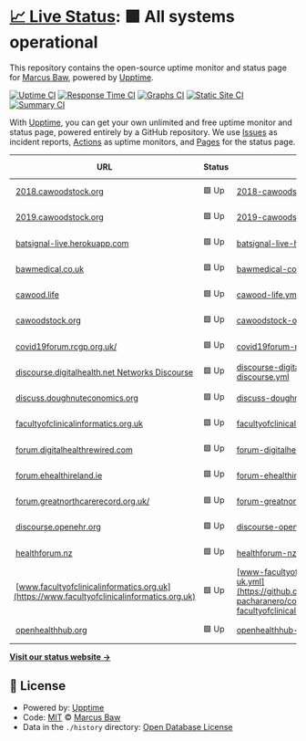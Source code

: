 # [📈 Live Status](https://pacharanero.github.io/upptime-pacharanero): <!--live status--> **🟩 All systems operational**

This repository contains the open-source uptime monitor and status page for [Marcus Baw](bawmedical.co.uk), powered by [Upptime](https://github.com/upptime/upptime).

[![Uptime CI](https://github.com/pacharanero/upptime-pacharanero/workflows/Uptime%20CI/badge.svg)](https://github.com/upptime/upptime/actions?query=workflow%3A%22Uptime+CI%22)
[![Response Time CI](https://github.com/pacharanero/upptime-pacharanero/workflows/Response%20Time%20CI/badge.svg)](https://github.com/upptime/upptime/actions?query=workflow%3A%22Response+Time+CI%22)
[![Graphs CI](https://github.com/pacharanero/upptime-pacharanero/workflows/Graphs%20CI/badge.svg)](https://github.com/upptime/upptime/actions?query=workflow%3A%22Graphs+CI%22)
[![Static Site CI](https://github.com/pacharanero/upptime-pacharanero/workflows/Static%20Site%20CI/badge.svg)](https://github.com/upptime/upptime/actions?query=workflow%3A%22Static+Site+CI%22)
[![Summary CI](https://github.com/pacharanero/upptime-pacharanero/workflows/Summary%20CI/badge.svg)](https://github.com/upptime/upptime/actions?query=workflow%3A%22Summary+CI%22)

With [Upptime](https://upptime.js.org), you can get your own unlimited and free uptime monitor and status page, powered entirely by a GitHub repository. We use [Issues](https://github.com/pacharanero/upptime-pacharanero/issues) as incident reports, [Actions](https://github.com/pacharanero/upptime-pacharanero/actions) as uptime monitors, and [Pages](https://pacharanero.github.io/upptime-pacharanero) for the status page.

<!--start: status pages-->
<!-- This summary is generated by Upptime (https://github.com/upptime/upptime) -->
<!-- Do not edit this manually, your changes will be overwritten -->
<!-- prettier-ignore -->
| URL | Status | History | Response Time | Uptime |
| --- | ------ | ------- | ------------- | ------ |
| <img alt="" src="https://favicons.githubusercontent.com/2018.cawoodstock.org" height="13"> [2018.cawoodstock.org](https://2018.cawoodstock.org) | 🟩 Up | [2018-cawoodstock-org.yml](https://github.com/pacharanero/upptime-pacharanero/commits/HEAD/history/2018-cawoodstock-org.yml) | <details><summary><img alt="Response time graph" src="./graphs/2018-cawoodstock-org/response-time-week.png" height="20"> 391ms</summary><br><a href="https://pacharanero.github.io/upptime-pacharanero/history/2018-cawoodstock-org"><img alt="Response time 350" src="https://img.shields.io/endpoint?url=https%3A%2F%2Fraw.githubusercontent.com%2Fpacharanero%2Fupptime-pacharanero%2FHEAD%2Fapi%2F2018-cawoodstock-org%2Fresponse-time.json"></a><br><a href="https://pacharanero.github.io/upptime-pacharanero/history/2018-cawoodstock-org"><img alt="24-hour response time 806" src="https://img.shields.io/endpoint?url=https%3A%2F%2Fraw.githubusercontent.com%2Fpacharanero%2Fupptime-pacharanero%2FHEAD%2Fapi%2F2018-cawoodstock-org%2Fresponse-time-day.json"></a><br><a href="https://pacharanero.github.io/upptime-pacharanero/history/2018-cawoodstock-org"><img alt="7-day response time 391" src="https://img.shields.io/endpoint?url=https%3A%2F%2Fraw.githubusercontent.com%2Fpacharanero%2Fupptime-pacharanero%2FHEAD%2Fapi%2F2018-cawoodstock-org%2Fresponse-time-week.json"></a><br><a href="https://pacharanero.github.io/upptime-pacharanero/history/2018-cawoodstock-org"><img alt="30-day response time 307" src="https://img.shields.io/endpoint?url=https%3A%2F%2Fraw.githubusercontent.com%2Fpacharanero%2Fupptime-pacharanero%2FHEAD%2Fapi%2F2018-cawoodstock-org%2Fresponse-time-month.json"></a><br><a href="https://pacharanero.github.io/upptime-pacharanero/history/2018-cawoodstock-org"><img alt="1-year response time 350" src="https://img.shields.io/endpoint?url=https%3A%2F%2Fraw.githubusercontent.com%2Fpacharanero%2Fupptime-pacharanero%2FHEAD%2Fapi%2F2018-cawoodstock-org%2Fresponse-time-year.json"></a></details> | <details><summary><a href="https://pacharanero.github.io/upptime-pacharanero/history/2018-cawoodstock-org">100.00%</a></summary><a href="https://pacharanero.github.io/upptime-pacharanero/history/2018-cawoodstock-org"><img alt="All-time uptime 100.00%" src="https://img.shields.io/endpoint?url=https%3A%2F%2Fraw.githubusercontent.com%2Fpacharanero%2Fupptime-pacharanero%2FHEAD%2Fapi%2F2018-cawoodstock-org%2Fuptime.json"></a><br><a href="https://pacharanero.github.io/upptime-pacharanero/history/2018-cawoodstock-org"><img alt="24-hour uptime 100.00%" src="https://img.shields.io/endpoint?url=https%3A%2F%2Fraw.githubusercontent.com%2Fpacharanero%2Fupptime-pacharanero%2FHEAD%2Fapi%2F2018-cawoodstock-org%2Fuptime-day.json"></a><br><a href="https://pacharanero.github.io/upptime-pacharanero/history/2018-cawoodstock-org"><img alt="7-day uptime 100.00%" src="https://img.shields.io/endpoint?url=https%3A%2F%2Fraw.githubusercontent.com%2Fpacharanero%2Fupptime-pacharanero%2FHEAD%2Fapi%2F2018-cawoodstock-org%2Fuptime-week.json"></a><br><a href="https://pacharanero.github.io/upptime-pacharanero/history/2018-cawoodstock-org"><img alt="30-day uptime 100.00%" src="https://img.shields.io/endpoint?url=https%3A%2F%2Fraw.githubusercontent.com%2Fpacharanero%2Fupptime-pacharanero%2FHEAD%2Fapi%2F2018-cawoodstock-org%2Fuptime-month.json"></a><br><a href="https://pacharanero.github.io/upptime-pacharanero/history/2018-cawoodstock-org"><img alt="1-year uptime 100.00%" src="https://img.shields.io/endpoint?url=https%3A%2F%2Fraw.githubusercontent.com%2Fpacharanero%2Fupptime-pacharanero%2FHEAD%2Fapi%2F2018-cawoodstock-org%2Fuptime-year.json"></a></details>
| <img alt="" src="https://favicons.githubusercontent.com/2019.cawoodstock.org" height="13"> [2019.cawoodstock.org](http://2019.cawoodstock.org) | 🟩 Up | [2019-cawoodstock-org.yml](https://github.com/pacharanero/upptime-pacharanero/commits/HEAD/history/2019-cawoodstock-org.yml) | <details><summary><img alt="Response time graph" src="./graphs/2019-cawoodstock-org/response-time-week.png" height="20"> 572ms</summary><br><a href="https://pacharanero.github.io/upptime-pacharanero/history/2019-cawoodstock-org"><img alt="Response time 400" src="https://img.shields.io/endpoint?url=https%3A%2F%2Fraw.githubusercontent.com%2Fpacharanero%2Fupptime-pacharanero%2FHEAD%2Fapi%2F2019-cawoodstock-org%2Fresponse-time.json"></a><br><a href="https://pacharanero.github.io/upptime-pacharanero/history/2019-cawoodstock-org"><img alt="24-hour response time 1091" src="https://img.shields.io/endpoint?url=https%3A%2F%2Fraw.githubusercontent.com%2Fpacharanero%2Fupptime-pacharanero%2FHEAD%2Fapi%2F2019-cawoodstock-org%2Fresponse-time-day.json"></a><br><a href="https://pacharanero.github.io/upptime-pacharanero/history/2019-cawoodstock-org"><img alt="7-day response time 572" src="https://img.shields.io/endpoint?url=https%3A%2F%2Fraw.githubusercontent.com%2Fpacharanero%2Fupptime-pacharanero%2FHEAD%2Fapi%2F2019-cawoodstock-org%2Fresponse-time-week.json"></a><br><a href="https://pacharanero.github.io/upptime-pacharanero/history/2019-cawoodstock-org"><img alt="30-day response time 421" src="https://img.shields.io/endpoint?url=https%3A%2F%2Fraw.githubusercontent.com%2Fpacharanero%2Fupptime-pacharanero%2FHEAD%2Fapi%2F2019-cawoodstock-org%2Fresponse-time-month.json"></a><br><a href="https://pacharanero.github.io/upptime-pacharanero/history/2019-cawoodstock-org"><img alt="1-year response time 400" src="https://img.shields.io/endpoint?url=https%3A%2F%2Fraw.githubusercontent.com%2Fpacharanero%2Fupptime-pacharanero%2FHEAD%2Fapi%2F2019-cawoodstock-org%2Fresponse-time-year.json"></a></details> | <details><summary><a href="https://pacharanero.github.io/upptime-pacharanero/history/2019-cawoodstock-org">100.00%</a></summary><a href="https://pacharanero.github.io/upptime-pacharanero/history/2019-cawoodstock-org"><img alt="All-time uptime 100.00%" src="https://img.shields.io/endpoint?url=https%3A%2F%2Fraw.githubusercontent.com%2Fpacharanero%2Fupptime-pacharanero%2FHEAD%2Fapi%2F2019-cawoodstock-org%2Fuptime.json"></a><br><a href="https://pacharanero.github.io/upptime-pacharanero/history/2019-cawoodstock-org"><img alt="24-hour uptime 100.00%" src="https://img.shields.io/endpoint?url=https%3A%2F%2Fraw.githubusercontent.com%2Fpacharanero%2Fupptime-pacharanero%2FHEAD%2Fapi%2F2019-cawoodstock-org%2Fuptime-day.json"></a><br><a href="https://pacharanero.github.io/upptime-pacharanero/history/2019-cawoodstock-org"><img alt="7-day uptime 100.00%" src="https://img.shields.io/endpoint?url=https%3A%2F%2Fraw.githubusercontent.com%2Fpacharanero%2Fupptime-pacharanero%2FHEAD%2Fapi%2F2019-cawoodstock-org%2Fuptime-week.json"></a><br><a href="https://pacharanero.github.io/upptime-pacharanero/history/2019-cawoodstock-org"><img alt="30-day uptime 100.00%" src="https://img.shields.io/endpoint?url=https%3A%2F%2Fraw.githubusercontent.com%2Fpacharanero%2Fupptime-pacharanero%2FHEAD%2Fapi%2F2019-cawoodstock-org%2Fuptime-month.json"></a><br><a href="https://pacharanero.github.io/upptime-pacharanero/history/2019-cawoodstock-org"><img alt="1-year uptime 100.00%" src="https://img.shields.io/endpoint?url=https%3A%2F%2Fraw.githubusercontent.com%2Fpacharanero%2Fupptime-pacharanero%2FHEAD%2Fapi%2F2019-cawoodstock-org%2Fuptime-year.json"></a></details>
| <img alt="" src="https://favicons.githubusercontent.com/batsignal-live.herokuapp.com" height="13"> [batsignal-live.herokuapp.com](https://batsignal-live.herokuapp.com/) | 🟩 Up | [batsignal-live-herokuapp-com.yml](https://github.com/pacharanero/upptime-pacharanero/commits/HEAD/history/batsignal-live-herokuapp-com.yml) | <details><summary><img alt="Response time graph" src="./graphs/batsignal-live-herokuapp-com/response-time-week.png" height="20"> 264ms</summary><br><a href="https://pacharanero.github.io/upptime-pacharanero/history/batsignal-live-herokuapp-com"><img alt="Response time 248" src="https://img.shields.io/endpoint?url=https%3A%2F%2Fraw.githubusercontent.com%2Fpacharanero%2Fupptime-pacharanero%2FHEAD%2Fapi%2Fbatsignal-live-herokuapp-com%2Fresponse-time.json"></a><br><a href="https://pacharanero.github.io/upptime-pacharanero/history/batsignal-live-herokuapp-com"><img alt="24-hour response time 50" src="https://img.shields.io/endpoint?url=https%3A%2F%2Fraw.githubusercontent.com%2Fpacharanero%2Fupptime-pacharanero%2FHEAD%2Fapi%2Fbatsignal-live-herokuapp-com%2Fresponse-time-day.json"></a><br><a href="https://pacharanero.github.io/upptime-pacharanero/history/batsignal-live-herokuapp-com"><img alt="7-day response time 264" src="https://img.shields.io/endpoint?url=https%3A%2F%2Fraw.githubusercontent.com%2Fpacharanero%2Fupptime-pacharanero%2FHEAD%2Fapi%2Fbatsignal-live-herokuapp-com%2Fresponse-time-week.json"></a><br><a href="https://pacharanero.github.io/upptime-pacharanero/history/batsignal-live-herokuapp-com"><img alt="30-day response time 257" src="https://img.shields.io/endpoint?url=https%3A%2F%2Fraw.githubusercontent.com%2Fpacharanero%2Fupptime-pacharanero%2FHEAD%2Fapi%2Fbatsignal-live-herokuapp-com%2Fresponse-time-month.json"></a><br><a href="https://pacharanero.github.io/upptime-pacharanero/history/batsignal-live-herokuapp-com"><img alt="1-year response time 248" src="https://img.shields.io/endpoint?url=https%3A%2F%2Fraw.githubusercontent.com%2Fpacharanero%2Fupptime-pacharanero%2FHEAD%2Fapi%2Fbatsignal-live-herokuapp-com%2Fresponse-time-year.json"></a></details> | <details><summary><a href="https://pacharanero.github.io/upptime-pacharanero/history/batsignal-live-herokuapp-com">100.00%</a></summary><a href="https://pacharanero.github.io/upptime-pacharanero/history/batsignal-live-herokuapp-com"><img alt="All-time uptime 100.00%" src="https://img.shields.io/endpoint?url=https%3A%2F%2Fraw.githubusercontent.com%2Fpacharanero%2Fupptime-pacharanero%2FHEAD%2Fapi%2Fbatsignal-live-herokuapp-com%2Fuptime.json"></a><br><a href="https://pacharanero.github.io/upptime-pacharanero/history/batsignal-live-herokuapp-com"><img alt="24-hour uptime 100.00%" src="https://img.shields.io/endpoint?url=https%3A%2F%2Fraw.githubusercontent.com%2Fpacharanero%2Fupptime-pacharanero%2FHEAD%2Fapi%2Fbatsignal-live-herokuapp-com%2Fuptime-day.json"></a><br><a href="https://pacharanero.github.io/upptime-pacharanero/history/batsignal-live-herokuapp-com"><img alt="7-day uptime 100.00%" src="https://img.shields.io/endpoint?url=https%3A%2F%2Fraw.githubusercontent.com%2Fpacharanero%2Fupptime-pacharanero%2FHEAD%2Fapi%2Fbatsignal-live-herokuapp-com%2Fuptime-week.json"></a><br><a href="https://pacharanero.github.io/upptime-pacharanero/history/batsignal-live-herokuapp-com"><img alt="30-day uptime 100.00%" src="https://img.shields.io/endpoint?url=https%3A%2F%2Fraw.githubusercontent.com%2Fpacharanero%2Fupptime-pacharanero%2FHEAD%2Fapi%2Fbatsignal-live-herokuapp-com%2Fuptime-month.json"></a><br><a href="https://pacharanero.github.io/upptime-pacharanero/history/batsignal-live-herokuapp-com"><img alt="1-year uptime 100.00%" src="https://img.shields.io/endpoint?url=https%3A%2F%2Fraw.githubusercontent.com%2Fpacharanero%2Fupptime-pacharanero%2FHEAD%2Fapi%2Fbatsignal-live-herokuapp-com%2Fuptime-year.json"></a></details>
| <img alt="" src="https://favicons.githubusercontent.com/bawmedical.co.uk" height="13"> [bawmedical.co.uk](https://bawmedical.co.uk) | 🟩 Up | [bawmedical-co-uk.yml](https://github.com/pacharanero/upptime-pacharanero/commits/HEAD/history/bawmedical-co-uk.yml) | <details><summary><img alt="Response time graph" src="./graphs/bawmedical-co-uk/response-time-week.png" height="20"> 633ms</summary><br><a href="https://pacharanero.github.io/upptime-pacharanero/history/bawmedical-co-uk"><img alt="Response time 610" src="https://img.shields.io/endpoint?url=https%3A%2F%2Fraw.githubusercontent.com%2Fpacharanero%2Fupptime-pacharanero%2FHEAD%2Fapi%2Fbawmedical-co-uk%2Fresponse-time.json"></a><br><a href="https://pacharanero.github.io/upptime-pacharanero/history/bawmedical-co-uk"><img alt="24-hour response time 567" src="https://img.shields.io/endpoint?url=https%3A%2F%2Fraw.githubusercontent.com%2Fpacharanero%2Fupptime-pacharanero%2FHEAD%2Fapi%2Fbawmedical-co-uk%2Fresponse-time-day.json"></a><br><a href="https://pacharanero.github.io/upptime-pacharanero/history/bawmedical-co-uk"><img alt="7-day response time 633" src="https://img.shields.io/endpoint?url=https%3A%2F%2Fraw.githubusercontent.com%2Fpacharanero%2Fupptime-pacharanero%2FHEAD%2Fapi%2Fbawmedical-co-uk%2Fresponse-time-week.json"></a><br><a href="https://pacharanero.github.io/upptime-pacharanero/history/bawmedical-co-uk"><img alt="30-day response time 636" src="https://img.shields.io/endpoint?url=https%3A%2F%2Fraw.githubusercontent.com%2Fpacharanero%2Fupptime-pacharanero%2FHEAD%2Fapi%2Fbawmedical-co-uk%2Fresponse-time-month.json"></a><br><a href="https://pacharanero.github.io/upptime-pacharanero/history/bawmedical-co-uk"><img alt="1-year response time 610" src="https://img.shields.io/endpoint?url=https%3A%2F%2Fraw.githubusercontent.com%2Fpacharanero%2Fupptime-pacharanero%2FHEAD%2Fapi%2Fbawmedical-co-uk%2Fresponse-time-year.json"></a></details> | <details><summary><a href="https://pacharanero.github.io/upptime-pacharanero/history/bawmedical-co-uk">100.00%</a></summary><a href="https://pacharanero.github.io/upptime-pacharanero/history/bawmedical-co-uk"><img alt="All-time uptime 100.00%" src="https://img.shields.io/endpoint?url=https%3A%2F%2Fraw.githubusercontent.com%2Fpacharanero%2Fupptime-pacharanero%2FHEAD%2Fapi%2Fbawmedical-co-uk%2Fuptime.json"></a><br><a href="https://pacharanero.github.io/upptime-pacharanero/history/bawmedical-co-uk"><img alt="24-hour uptime 100.00%" src="https://img.shields.io/endpoint?url=https%3A%2F%2Fraw.githubusercontent.com%2Fpacharanero%2Fupptime-pacharanero%2FHEAD%2Fapi%2Fbawmedical-co-uk%2Fuptime-day.json"></a><br><a href="https://pacharanero.github.io/upptime-pacharanero/history/bawmedical-co-uk"><img alt="7-day uptime 100.00%" src="https://img.shields.io/endpoint?url=https%3A%2F%2Fraw.githubusercontent.com%2Fpacharanero%2Fupptime-pacharanero%2FHEAD%2Fapi%2Fbawmedical-co-uk%2Fuptime-week.json"></a><br><a href="https://pacharanero.github.io/upptime-pacharanero/history/bawmedical-co-uk"><img alt="30-day uptime 100.00%" src="https://img.shields.io/endpoint?url=https%3A%2F%2Fraw.githubusercontent.com%2Fpacharanero%2Fupptime-pacharanero%2FHEAD%2Fapi%2Fbawmedical-co-uk%2Fuptime-month.json"></a><br><a href="https://pacharanero.github.io/upptime-pacharanero/history/bawmedical-co-uk"><img alt="1-year uptime 100.00%" src="https://img.shields.io/endpoint?url=https%3A%2F%2Fraw.githubusercontent.com%2Fpacharanero%2Fupptime-pacharanero%2FHEAD%2Fapi%2Fbawmedical-co-uk%2Fuptime-year.json"></a></details>
| <img alt="" src="https://favicons.githubusercontent.com/cawood.life" height="13"> [cawood.life](https://cawood.life) | 🟩 Up | [cawood-life.yml](https://github.com/pacharanero/upptime-pacharanero/commits/HEAD/history/cawood-life.yml) | <details><summary><img alt="Response time graph" src="./graphs/cawood-life/response-time-week.png" height="20"> 621ms</summary><br><a href="https://pacharanero.github.io/upptime-pacharanero/history/cawood-life"><img alt="Response time 604" src="https://img.shields.io/endpoint?url=https%3A%2F%2Fraw.githubusercontent.com%2Fpacharanero%2Fupptime-pacharanero%2FHEAD%2Fapi%2Fcawood-life%2Fresponse-time.json"></a><br><a href="https://pacharanero.github.io/upptime-pacharanero/history/cawood-life"><img alt="24-hour response time 495" src="https://img.shields.io/endpoint?url=https%3A%2F%2Fraw.githubusercontent.com%2Fpacharanero%2Fupptime-pacharanero%2FHEAD%2Fapi%2Fcawood-life%2Fresponse-time-day.json"></a><br><a href="https://pacharanero.github.io/upptime-pacharanero/history/cawood-life"><img alt="7-day response time 621" src="https://img.shields.io/endpoint?url=https%3A%2F%2Fraw.githubusercontent.com%2Fpacharanero%2Fupptime-pacharanero%2FHEAD%2Fapi%2Fcawood-life%2Fresponse-time-week.json"></a><br><a href="https://pacharanero.github.io/upptime-pacharanero/history/cawood-life"><img alt="30-day response time 614" src="https://img.shields.io/endpoint?url=https%3A%2F%2Fraw.githubusercontent.com%2Fpacharanero%2Fupptime-pacharanero%2FHEAD%2Fapi%2Fcawood-life%2Fresponse-time-month.json"></a><br><a href="https://pacharanero.github.io/upptime-pacharanero/history/cawood-life"><img alt="1-year response time 604" src="https://img.shields.io/endpoint?url=https%3A%2F%2Fraw.githubusercontent.com%2Fpacharanero%2Fupptime-pacharanero%2FHEAD%2Fapi%2Fcawood-life%2Fresponse-time-year.json"></a></details> | <details><summary><a href="https://pacharanero.github.io/upptime-pacharanero/history/cawood-life">100.00%</a></summary><a href="https://pacharanero.github.io/upptime-pacharanero/history/cawood-life"><img alt="All-time uptime 100.00%" src="https://img.shields.io/endpoint?url=https%3A%2F%2Fraw.githubusercontent.com%2Fpacharanero%2Fupptime-pacharanero%2FHEAD%2Fapi%2Fcawood-life%2Fuptime.json"></a><br><a href="https://pacharanero.github.io/upptime-pacharanero/history/cawood-life"><img alt="24-hour uptime 100.00%" src="https://img.shields.io/endpoint?url=https%3A%2F%2Fraw.githubusercontent.com%2Fpacharanero%2Fupptime-pacharanero%2FHEAD%2Fapi%2Fcawood-life%2Fuptime-day.json"></a><br><a href="https://pacharanero.github.io/upptime-pacharanero/history/cawood-life"><img alt="7-day uptime 100.00%" src="https://img.shields.io/endpoint?url=https%3A%2F%2Fraw.githubusercontent.com%2Fpacharanero%2Fupptime-pacharanero%2FHEAD%2Fapi%2Fcawood-life%2Fuptime-week.json"></a><br><a href="https://pacharanero.github.io/upptime-pacharanero/history/cawood-life"><img alt="30-day uptime 100.00%" src="https://img.shields.io/endpoint?url=https%3A%2F%2Fraw.githubusercontent.com%2Fpacharanero%2Fupptime-pacharanero%2FHEAD%2Fapi%2Fcawood-life%2Fuptime-month.json"></a><br><a href="https://pacharanero.github.io/upptime-pacharanero/history/cawood-life"><img alt="1-year uptime 100.00%" src="https://img.shields.io/endpoint?url=https%3A%2F%2Fraw.githubusercontent.com%2Fpacharanero%2Fupptime-pacharanero%2FHEAD%2Fapi%2Fcawood-life%2Fuptime-year.json"></a></details>
| <img alt="" src="https://favicons.githubusercontent.com/cawoodstock.org" height="13"> [cawoodstock.org](https://cawoodstock.org) | 🟩 Up | [cawoodstock-org.yml](https://github.com/pacharanero/upptime-pacharanero/commits/HEAD/history/cawoodstock-org.yml) | <details><summary><img alt="Response time graph" src="./graphs/cawoodstock-org/response-time-week.png" height="20"> 378ms</summary><br><a href="https://pacharanero.github.io/upptime-pacharanero/history/cawoodstock-org"><img alt="Response time 308" src="https://img.shields.io/endpoint?url=https%3A%2F%2Fraw.githubusercontent.com%2Fpacharanero%2Fupptime-pacharanero%2FHEAD%2Fapi%2Fcawoodstock-org%2Fresponse-time.json"></a><br><a href="https://pacharanero.github.io/upptime-pacharanero/history/cawoodstock-org"><img alt="24-hour response time 195" src="https://img.shields.io/endpoint?url=https%3A%2F%2Fraw.githubusercontent.com%2Fpacharanero%2Fupptime-pacharanero%2FHEAD%2Fapi%2Fcawoodstock-org%2Fresponse-time-day.json"></a><br><a href="https://pacharanero.github.io/upptime-pacharanero/history/cawoodstock-org"><img alt="7-day response time 378" src="https://img.shields.io/endpoint?url=https%3A%2F%2Fraw.githubusercontent.com%2Fpacharanero%2Fupptime-pacharanero%2FHEAD%2Fapi%2Fcawoodstock-org%2Fresponse-time-week.json"></a><br><a href="https://pacharanero.github.io/upptime-pacharanero/history/cawoodstock-org"><img alt="30-day response time 232" src="https://img.shields.io/endpoint?url=https%3A%2F%2Fraw.githubusercontent.com%2Fpacharanero%2Fupptime-pacharanero%2FHEAD%2Fapi%2Fcawoodstock-org%2Fresponse-time-month.json"></a><br><a href="https://pacharanero.github.io/upptime-pacharanero/history/cawoodstock-org"><img alt="1-year response time 308" src="https://img.shields.io/endpoint?url=https%3A%2F%2Fraw.githubusercontent.com%2Fpacharanero%2Fupptime-pacharanero%2FHEAD%2Fapi%2Fcawoodstock-org%2Fresponse-time-year.json"></a></details> | <details><summary><a href="https://pacharanero.github.io/upptime-pacharanero/history/cawoodstock-org">100.00%</a></summary><a href="https://pacharanero.github.io/upptime-pacharanero/history/cawoodstock-org"><img alt="All-time uptime 100.00%" src="https://img.shields.io/endpoint?url=https%3A%2F%2Fraw.githubusercontent.com%2Fpacharanero%2Fupptime-pacharanero%2FHEAD%2Fapi%2Fcawoodstock-org%2Fuptime.json"></a><br><a href="https://pacharanero.github.io/upptime-pacharanero/history/cawoodstock-org"><img alt="24-hour uptime 100.00%" src="https://img.shields.io/endpoint?url=https%3A%2F%2Fraw.githubusercontent.com%2Fpacharanero%2Fupptime-pacharanero%2FHEAD%2Fapi%2Fcawoodstock-org%2Fuptime-day.json"></a><br><a href="https://pacharanero.github.io/upptime-pacharanero/history/cawoodstock-org"><img alt="7-day uptime 100.00%" src="https://img.shields.io/endpoint?url=https%3A%2F%2Fraw.githubusercontent.com%2Fpacharanero%2Fupptime-pacharanero%2FHEAD%2Fapi%2Fcawoodstock-org%2Fuptime-week.json"></a><br><a href="https://pacharanero.github.io/upptime-pacharanero/history/cawoodstock-org"><img alt="30-day uptime 100.00%" src="https://img.shields.io/endpoint?url=https%3A%2F%2Fraw.githubusercontent.com%2Fpacharanero%2Fupptime-pacharanero%2FHEAD%2Fapi%2Fcawoodstock-org%2Fuptime-month.json"></a><br><a href="https://pacharanero.github.io/upptime-pacharanero/history/cawoodstock-org"><img alt="1-year uptime 100.00%" src="https://img.shields.io/endpoint?url=https%3A%2F%2Fraw.githubusercontent.com%2Fpacharanero%2Fupptime-pacharanero%2FHEAD%2Fapi%2Fcawoodstock-org%2Fuptime-year.json"></a></details>
| <img alt="" src="https://favicons.githubusercontent.com/covid19forum.rcgp.org.uk" height="13"> [covid19forum.rcgp.org.uk/](https://covid19forum.rcgp.org.uk/) | 🟩 Up | [covid19forum-rcgp-org-uk.yml](https://github.com/pacharanero/upptime-pacharanero/commits/HEAD/history/covid19forum-rcgp-org-uk.yml) | <details><summary><img alt="Response time graph" src="./graphs/covid19forum-rcgp-org-uk/response-time-week.png" height="20"> 1032ms</summary><br><a href="https://pacharanero.github.io/upptime-pacharanero/history/covid19forum-rcgp-org-uk"><img alt="Response time 1286" src="https://img.shields.io/endpoint?url=https%3A%2F%2Fraw.githubusercontent.com%2Fpacharanero%2Fupptime-pacharanero%2FHEAD%2Fapi%2Fcovid19forum-rcgp-org-uk%2Fresponse-time.json"></a><br><a href="https://pacharanero.github.io/upptime-pacharanero/history/covid19forum-rcgp-org-uk"><img alt="24-hour response time 871" src="https://img.shields.io/endpoint?url=https%3A%2F%2Fraw.githubusercontent.com%2Fpacharanero%2Fupptime-pacharanero%2FHEAD%2Fapi%2Fcovid19forum-rcgp-org-uk%2Fresponse-time-day.json"></a><br><a href="https://pacharanero.github.io/upptime-pacharanero/history/covid19forum-rcgp-org-uk"><img alt="7-day response time 1032" src="https://img.shields.io/endpoint?url=https%3A%2F%2Fraw.githubusercontent.com%2Fpacharanero%2Fupptime-pacharanero%2FHEAD%2Fapi%2Fcovid19forum-rcgp-org-uk%2Fresponse-time-week.json"></a><br><a href="https://pacharanero.github.io/upptime-pacharanero/history/covid19forum-rcgp-org-uk"><img alt="30-day response time 1077" src="https://img.shields.io/endpoint?url=https%3A%2F%2Fraw.githubusercontent.com%2Fpacharanero%2Fupptime-pacharanero%2FHEAD%2Fapi%2Fcovid19forum-rcgp-org-uk%2Fresponse-time-month.json"></a><br><a href="https://pacharanero.github.io/upptime-pacharanero/history/covid19forum-rcgp-org-uk"><img alt="1-year response time 1286" src="https://img.shields.io/endpoint?url=https%3A%2F%2Fraw.githubusercontent.com%2Fpacharanero%2Fupptime-pacharanero%2FHEAD%2Fapi%2Fcovid19forum-rcgp-org-uk%2Fresponse-time-year.json"></a></details> | <details><summary><a href="https://pacharanero.github.io/upptime-pacharanero/history/covid19forum-rcgp-org-uk">100.00%</a></summary><a href="https://pacharanero.github.io/upptime-pacharanero/history/covid19forum-rcgp-org-uk"><img alt="All-time uptime 100.00%" src="https://img.shields.io/endpoint?url=https%3A%2F%2Fraw.githubusercontent.com%2Fpacharanero%2Fupptime-pacharanero%2FHEAD%2Fapi%2Fcovid19forum-rcgp-org-uk%2Fuptime.json"></a><br><a href="https://pacharanero.github.io/upptime-pacharanero/history/covid19forum-rcgp-org-uk"><img alt="24-hour uptime 100.00%" src="https://img.shields.io/endpoint?url=https%3A%2F%2Fraw.githubusercontent.com%2Fpacharanero%2Fupptime-pacharanero%2FHEAD%2Fapi%2Fcovid19forum-rcgp-org-uk%2Fuptime-day.json"></a><br><a href="https://pacharanero.github.io/upptime-pacharanero/history/covid19forum-rcgp-org-uk"><img alt="7-day uptime 100.00%" src="https://img.shields.io/endpoint?url=https%3A%2F%2Fraw.githubusercontent.com%2Fpacharanero%2Fupptime-pacharanero%2FHEAD%2Fapi%2Fcovid19forum-rcgp-org-uk%2Fuptime-week.json"></a><br><a href="https://pacharanero.github.io/upptime-pacharanero/history/covid19forum-rcgp-org-uk"><img alt="30-day uptime 100.00%" src="https://img.shields.io/endpoint?url=https%3A%2F%2Fraw.githubusercontent.com%2Fpacharanero%2Fupptime-pacharanero%2FHEAD%2Fapi%2Fcovid19forum-rcgp-org-uk%2Fuptime-month.json"></a><br><a href="https://pacharanero.github.io/upptime-pacharanero/history/covid19forum-rcgp-org-uk"><img alt="1-year uptime 100.00%" src="https://img.shields.io/endpoint?url=https%3A%2F%2Fraw.githubusercontent.com%2Fpacharanero%2Fupptime-pacharanero%2FHEAD%2Fapi%2Fcovid19forum-rcgp-org-uk%2Fuptime-year.json"></a></details>
| <img alt="" src="https://favicons.githubusercontent.com/discourse.digitalhealth.net" height="13"> [discourse.digitalhealth.net Networks Discourse](https://discourse.digitalhealth.net/) | 🟩 Up | [discourse-digitalhealth-net-networks-discourse.yml](https://github.com/pacharanero/upptime-pacharanero/commits/HEAD/history/discourse-digitalhealth-net-networks-discourse.yml) | <details><summary><img alt="Response time graph" src="./graphs/discourse-digitalhealth-net-networks-discourse/response-time-week.png" height="20"> 630ms</summary><br><a href="https://pacharanero.github.io/upptime-pacharanero/history/discourse-digitalhealth-net-networks-discourse"><img alt="Response time 608" src="https://img.shields.io/endpoint?url=https%3A%2F%2Fraw.githubusercontent.com%2Fpacharanero%2Fupptime-pacharanero%2FHEAD%2Fapi%2Fdiscourse-digitalhealth-net-networks-discourse%2Fresponse-time.json"></a><br><a href="https://pacharanero.github.io/upptime-pacharanero/history/discourse-digitalhealth-net-networks-discourse"><img alt="24-hour response time 518" src="https://img.shields.io/endpoint?url=https%3A%2F%2Fraw.githubusercontent.com%2Fpacharanero%2Fupptime-pacharanero%2FHEAD%2Fapi%2Fdiscourse-digitalhealth-net-networks-discourse%2Fresponse-time-day.json"></a><br><a href="https://pacharanero.github.io/upptime-pacharanero/history/discourse-digitalhealth-net-networks-discourse"><img alt="7-day response time 630" src="https://img.shields.io/endpoint?url=https%3A%2F%2Fraw.githubusercontent.com%2Fpacharanero%2Fupptime-pacharanero%2FHEAD%2Fapi%2Fdiscourse-digitalhealth-net-networks-discourse%2Fresponse-time-week.json"></a><br><a href="https://pacharanero.github.io/upptime-pacharanero/history/discourse-digitalhealth-net-networks-discourse"><img alt="30-day response time 624" src="https://img.shields.io/endpoint?url=https%3A%2F%2Fraw.githubusercontent.com%2Fpacharanero%2Fupptime-pacharanero%2FHEAD%2Fapi%2Fdiscourse-digitalhealth-net-networks-discourse%2Fresponse-time-month.json"></a><br><a href="https://pacharanero.github.io/upptime-pacharanero/history/discourse-digitalhealth-net-networks-discourse"><img alt="1-year response time 608" src="https://img.shields.io/endpoint?url=https%3A%2F%2Fraw.githubusercontent.com%2Fpacharanero%2Fupptime-pacharanero%2FHEAD%2Fapi%2Fdiscourse-digitalhealth-net-networks-discourse%2Fresponse-time-year.json"></a></details> | <details><summary><a href="https://pacharanero.github.io/upptime-pacharanero/history/discourse-digitalhealth-net-networks-discourse">100.00%</a></summary><a href="https://pacharanero.github.io/upptime-pacharanero/history/discourse-digitalhealth-net-networks-discourse"><img alt="All-time uptime 100.00%" src="https://img.shields.io/endpoint?url=https%3A%2F%2Fraw.githubusercontent.com%2Fpacharanero%2Fupptime-pacharanero%2FHEAD%2Fapi%2Fdiscourse-digitalhealth-net-networks-discourse%2Fuptime.json"></a><br><a href="https://pacharanero.github.io/upptime-pacharanero/history/discourse-digitalhealth-net-networks-discourse"><img alt="24-hour uptime 100.00%" src="https://img.shields.io/endpoint?url=https%3A%2F%2Fraw.githubusercontent.com%2Fpacharanero%2Fupptime-pacharanero%2FHEAD%2Fapi%2Fdiscourse-digitalhealth-net-networks-discourse%2Fuptime-day.json"></a><br><a href="https://pacharanero.github.io/upptime-pacharanero/history/discourse-digitalhealth-net-networks-discourse"><img alt="7-day uptime 100.00%" src="https://img.shields.io/endpoint?url=https%3A%2F%2Fraw.githubusercontent.com%2Fpacharanero%2Fupptime-pacharanero%2FHEAD%2Fapi%2Fdiscourse-digitalhealth-net-networks-discourse%2Fuptime-week.json"></a><br><a href="https://pacharanero.github.io/upptime-pacharanero/history/discourse-digitalhealth-net-networks-discourse"><img alt="30-day uptime 100.00%" src="https://img.shields.io/endpoint?url=https%3A%2F%2Fraw.githubusercontent.com%2Fpacharanero%2Fupptime-pacharanero%2FHEAD%2Fapi%2Fdiscourse-digitalhealth-net-networks-discourse%2Fuptime-month.json"></a><br><a href="https://pacharanero.github.io/upptime-pacharanero/history/discourse-digitalhealth-net-networks-discourse"><img alt="1-year uptime 100.00%" src="https://img.shields.io/endpoint?url=https%3A%2F%2Fraw.githubusercontent.com%2Fpacharanero%2Fupptime-pacharanero%2FHEAD%2Fapi%2Fdiscourse-digitalhealth-net-networks-discourse%2Fuptime-year.json"></a></details>
| <img alt="" src="https://favicons.githubusercontent.com/discuss.doughnuteconomics.org" height="13"> [discuss.doughnuteconomics.org](https://discuss.doughnuteconomics.org) | 🟩 Up | [discuss-doughnuteconomics-org.yml](https://github.com/pacharanero/upptime-pacharanero/commits/HEAD/history/discuss-doughnuteconomics-org.yml) | <details><summary><img alt="Response time graph" src="./graphs/discuss-doughnuteconomics-org/response-time-week.png" height="20"> 684ms</summary><br><a href="https://pacharanero.github.io/upptime-pacharanero/history/discuss-doughnuteconomics-org"><img alt="Response time 705" src="https://img.shields.io/endpoint?url=https%3A%2F%2Fraw.githubusercontent.com%2Fpacharanero%2Fupptime-pacharanero%2FHEAD%2Fapi%2Fdiscuss-doughnuteconomics-org%2Fresponse-time.json"></a><br><a href="https://pacharanero.github.io/upptime-pacharanero/history/discuss-doughnuteconomics-org"><img alt="24-hour response time 663" src="https://img.shields.io/endpoint?url=https%3A%2F%2Fraw.githubusercontent.com%2Fpacharanero%2Fupptime-pacharanero%2FHEAD%2Fapi%2Fdiscuss-doughnuteconomics-org%2Fresponse-time-day.json"></a><br><a href="https://pacharanero.github.io/upptime-pacharanero/history/discuss-doughnuteconomics-org"><img alt="7-day response time 684" src="https://img.shields.io/endpoint?url=https%3A%2F%2Fraw.githubusercontent.com%2Fpacharanero%2Fupptime-pacharanero%2FHEAD%2Fapi%2Fdiscuss-doughnuteconomics-org%2Fresponse-time-week.json"></a><br><a href="https://pacharanero.github.io/upptime-pacharanero/history/discuss-doughnuteconomics-org"><img alt="30-day response time 713" src="https://img.shields.io/endpoint?url=https%3A%2F%2Fraw.githubusercontent.com%2Fpacharanero%2Fupptime-pacharanero%2FHEAD%2Fapi%2Fdiscuss-doughnuteconomics-org%2Fresponse-time-month.json"></a><br><a href="https://pacharanero.github.io/upptime-pacharanero/history/discuss-doughnuteconomics-org"><img alt="1-year response time 705" src="https://img.shields.io/endpoint?url=https%3A%2F%2Fraw.githubusercontent.com%2Fpacharanero%2Fupptime-pacharanero%2FHEAD%2Fapi%2Fdiscuss-doughnuteconomics-org%2Fresponse-time-year.json"></a></details> | <details><summary><a href="https://pacharanero.github.io/upptime-pacharanero/history/discuss-doughnuteconomics-org">100.00%</a></summary><a href="https://pacharanero.github.io/upptime-pacharanero/history/discuss-doughnuteconomics-org"><img alt="All-time uptime 100.00%" src="https://img.shields.io/endpoint?url=https%3A%2F%2Fraw.githubusercontent.com%2Fpacharanero%2Fupptime-pacharanero%2FHEAD%2Fapi%2Fdiscuss-doughnuteconomics-org%2Fuptime.json"></a><br><a href="https://pacharanero.github.io/upptime-pacharanero/history/discuss-doughnuteconomics-org"><img alt="24-hour uptime 100.00%" src="https://img.shields.io/endpoint?url=https%3A%2F%2Fraw.githubusercontent.com%2Fpacharanero%2Fupptime-pacharanero%2FHEAD%2Fapi%2Fdiscuss-doughnuteconomics-org%2Fuptime-day.json"></a><br><a href="https://pacharanero.github.io/upptime-pacharanero/history/discuss-doughnuteconomics-org"><img alt="7-day uptime 100.00%" src="https://img.shields.io/endpoint?url=https%3A%2F%2Fraw.githubusercontent.com%2Fpacharanero%2Fupptime-pacharanero%2FHEAD%2Fapi%2Fdiscuss-doughnuteconomics-org%2Fuptime-week.json"></a><br><a href="https://pacharanero.github.io/upptime-pacharanero/history/discuss-doughnuteconomics-org"><img alt="30-day uptime 100.00%" src="https://img.shields.io/endpoint?url=https%3A%2F%2Fraw.githubusercontent.com%2Fpacharanero%2Fupptime-pacharanero%2FHEAD%2Fapi%2Fdiscuss-doughnuteconomics-org%2Fuptime-month.json"></a><br><a href="https://pacharanero.github.io/upptime-pacharanero/history/discuss-doughnuteconomics-org"><img alt="1-year uptime 100.00%" src="https://img.shields.io/endpoint?url=https%3A%2F%2Fraw.githubusercontent.com%2Fpacharanero%2Fupptime-pacharanero%2FHEAD%2Fapi%2Fdiscuss-doughnuteconomics-org%2Fuptime-year.json"></a></details>
| <img alt="" src="https://favicons.githubusercontent.com/facultyofclinicalinformatics.org.uk" height="13"> [facultyofclinicalinformatics.org.uk](https://facultyofclinicalinformatics.org.uk) | 🟩 Up | [facultyofclinicalinformatics-org-uk.yml](https://github.com/pacharanero/upptime-pacharanero/commits/HEAD/history/facultyofclinicalinformatics-org-uk.yml) | <details><summary><img alt="Response time graph" src="./graphs/facultyofclinicalinformatics-org-uk/response-time-week.png" height="20"> 925ms</summary><br><a href="https://pacharanero.github.io/upptime-pacharanero/history/facultyofclinicalinformatics-org-uk"><img alt="Response time 850" src="https://img.shields.io/endpoint?url=https%3A%2F%2Fraw.githubusercontent.com%2Fpacharanero%2Fupptime-pacharanero%2FHEAD%2Fapi%2Ffacultyofclinicalinformatics-org-uk%2Fresponse-time.json"></a><br><a href="https://pacharanero.github.io/upptime-pacharanero/history/facultyofclinicalinformatics-org-uk"><img alt="24-hour response time 521" src="https://img.shields.io/endpoint?url=https%3A%2F%2Fraw.githubusercontent.com%2Fpacharanero%2Fupptime-pacharanero%2FHEAD%2Fapi%2Ffacultyofclinicalinformatics-org-uk%2Fresponse-time-day.json"></a><br><a href="https://pacharanero.github.io/upptime-pacharanero/history/facultyofclinicalinformatics-org-uk"><img alt="7-day response time 925" src="https://img.shields.io/endpoint?url=https%3A%2F%2Fraw.githubusercontent.com%2Fpacharanero%2Fupptime-pacharanero%2FHEAD%2Fapi%2Ffacultyofclinicalinformatics-org-uk%2Fresponse-time-week.json"></a><br><a href="https://pacharanero.github.io/upptime-pacharanero/history/facultyofclinicalinformatics-org-uk"><img alt="30-day response time 1006" src="https://img.shields.io/endpoint?url=https%3A%2F%2Fraw.githubusercontent.com%2Fpacharanero%2Fupptime-pacharanero%2FHEAD%2Fapi%2Ffacultyofclinicalinformatics-org-uk%2Fresponse-time-month.json"></a><br><a href="https://pacharanero.github.io/upptime-pacharanero/history/facultyofclinicalinformatics-org-uk"><img alt="1-year response time 850" src="https://img.shields.io/endpoint?url=https%3A%2F%2Fraw.githubusercontent.com%2Fpacharanero%2Fupptime-pacharanero%2FHEAD%2Fapi%2Ffacultyofclinicalinformatics-org-uk%2Fresponse-time-year.json"></a></details> | <details><summary><a href="https://pacharanero.github.io/upptime-pacharanero/history/facultyofclinicalinformatics-org-uk">100.00%</a></summary><a href="https://pacharanero.github.io/upptime-pacharanero/history/facultyofclinicalinformatics-org-uk"><img alt="All-time uptime 100.00%" src="https://img.shields.io/endpoint?url=https%3A%2F%2Fraw.githubusercontent.com%2Fpacharanero%2Fupptime-pacharanero%2FHEAD%2Fapi%2Ffacultyofclinicalinformatics-org-uk%2Fuptime.json"></a><br><a href="https://pacharanero.github.io/upptime-pacharanero/history/facultyofclinicalinformatics-org-uk"><img alt="24-hour uptime 100.00%" src="https://img.shields.io/endpoint?url=https%3A%2F%2Fraw.githubusercontent.com%2Fpacharanero%2Fupptime-pacharanero%2FHEAD%2Fapi%2Ffacultyofclinicalinformatics-org-uk%2Fuptime-day.json"></a><br><a href="https://pacharanero.github.io/upptime-pacharanero/history/facultyofclinicalinformatics-org-uk"><img alt="7-day uptime 100.00%" src="https://img.shields.io/endpoint?url=https%3A%2F%2Fraw.githubusercontent.com%2Fpacharanero%2Fupptime-pacharanero%2FHEAD%2Fapi%2Ffacultyofclinicalinformatics-org-uk%2Fuptime-week.json"></a><br><a href="https://pacharanero.github.io/upptime-pacharanero/history/facultyofclinicalinformatics-org-uk"><img alt="30-day uptime 100.00%" src="https://img.shields.io/endpoint?url=https%3A%2F%2Fraw.githubusercontent.com%2Fpacharanero%2Fupptime-pacharanero%2FHEAD%2Fapi%2Ffacultyofclinicalinformatics-org-uk%2Fuptime-month.json"></a><br><a href="https://pacharanero.github.io/upptime-pacharanero/history/facultyofclinicalinformatics-org-uk"><img alt="1-year uptime 100.00%" src="https://img.shields.io/endpoint?url=https%3A%2F%2Fraw.githubusercontent.com%2Fpacharanero%2Fupptime-pacharanero%2FHEAD%2Fapi%2Ffacultyofclinicalinformatics-org-uk%2Fuptime-year.json"></a></details>
| <img alt="" src="https://favicons.githubusercontent.com/forum.digitalhealthrewired.com" height="13"> [forum.digitalhealthrewired.com](https://forum.digitalhealthrewired.com) | 🟩 Up | [forum-digitalhealthrewired-com.yml](https://github.com/pacharanero/upptime-pacharanero/commits/HEAD/history/forum-digitalhealthrewired-com.yml) | <details><summary><img alt="Response time graph" src="./graphs/forum-digitalhealthrewired-com/response-time-week.png" height="20"> 879ms</summary><br><a href="https://pacharanero.github.io/upptime-pacharanero/history/forum-digitalhealthrewired-com"><img alt="Response time 856" src="https://img.shields.io/endpoint?url=https%3A%2F%2Fraw.githubusercontent.com%2Fpacharanero%2Fupptime-pacharanero%2FHEAD%2Fapi%2Fforum-digitalhealthrewired-com%2Fresponse-time.json"></a><br><a href="https://pacharanero.github.io/upptime-pacharanero/history/forum-digitalhealthrewired-com"><img alt="24-hour response time 560" src="https://img.shields.io/endpoint?url=https%3A%2F%2Fraw.githubusercontent.com%2Fpacharanero%2Fupptime-pacharanero%2FHEAD%2Fapi%2Fforum-digitalhealthrewired-com%2Fresponse-time-day.json"></a><br><a href="https://pacharanero.github.io/upptime-pacharanero/history/forum-digitalhealthrewired-com"><img alt="7-day response time 879" src="https://img.shields.io/endpoint?url=https%3A%2F%2Fraw.githubusercontent.com%2Fpacharanero%2Fupptime-pacharanero%2FHEAD%2Fapi%2Fforum-digitalhealthrewired-com%2Fresponse-time-week.json"></a><br><a href="https://pacharanero.github.io/upptime-pacharanero/history/forum-digitalhealthrewired-com"><img alt="30-day response time 879" src="https://img.shields.io/endpoint?url=https%3A%2F%2Fraw.githubusercontent.com%2Fpacharanero%2Fupptime-pacharanero%2FHEAD%2Fapi%2Fforum-digitalhealthrewired-com%2Fresponse-time-month.json"></a><br><a href="https://pacharanero.github.io/upptime-pacharanero/history/forum-digitalhealthrewired-com"><img alt="1-year response time 856" src="https://img.shields.io/endpoint?url=https%3A%2F%2Fraw.githubusercontent.com%2Fpacharanero%2Fupptime-pacharanero%2FHEAD%2Fapi%2Fforum-digitalhealthrewired-com%2Fresponse-time-year.json"></a></details> | <details><summary><a href="https://pacharanero.github.io/upptime-pacharanero/history/forum-digitalhealthrewired-com">100.00%</a></summary><a href="https://pacharanero.github.io/upptime-pacharanero/history/forum-digitalhealthrewired-com"><img alt="All-time uptime 100.00%" src="https://img.shields.io/endpoint?url=https%3A%2F%2Fraw.githubusercontent.com%2Fpacharanero%2Fupptime-pacharanero%2FHEAD%2Fapi%2Fforum-digitalhealthrewired-com%2Fuptime.json"></a><br><a href="https://pacharanero.github.io/upptime-pacharanero/history/forum-digitalhealthrewired-com"><img alt="24-hour uptime 100.00%" src="https://img.shields.io/endpoint?url=https%3A%2F%2Fraw.githubusercontent.com%2Fpacharanero%2Fupptime-pacharanero%2FHEAD%2Fapi%2Fforum-digitalhealthrewired-com%2Fuptime-day.json"></a><br><a href="https://pacharanero.github.io/upptime-pacharanero/history/forum-digitalhealthrewired-com"><img alt="7-day uptime 100.00%" src="https://img.shields.io/endpoint?url=https%3A%2F%2Fraw.githubusercontent.com%2Fpacharanero%2Fupptime-pacharanero%2FHEAD%2Fapi%2Fforum-digitalhealthrewired-com%2Fuptime-week.json"></a><br><a href="https://pacharanero.github.io/upptime-pacharanero/history/forum-digitalhealthrewired-com"><img alt="30-day uptime 100.00%" src="https://img.shields.io/endpoint?url=https%3A%2F%2Fraw.githubusercontent.com%2Fpacharanero%2Fupptime-pacharanero%2FHEAD%2Fapi%2Fforum-digitalhealthrewired-com%2Fuptime-month.json"></a><br><a href="https://pacharanero.github.io/upptime-pacharanero/history/forum-digitalhealthrewired-com"><img alt="1-year uptime 100.00%" src="https://img.shields.io/endpoint?url=https%3A%2F%2Fraw.githubusercontent.com%2Fpacharanero%2Fupptime-pacharanero%2FHEAD%2Fapi%2Fforum-digitalhealthrewired-com%2Fuptime-year.json"></a></details>
| <img alt="" src="https://favicons.githubusercontent.com/forum.ehealthireland.ie" height="13"> [forum.ehealthireland.ie](https://forum.ehealthireland.ie/) | 🟩 Up | [forum-ehealthireland-ie.yml](https://github.com/pacharanero/upptime-pacharanero/commits/HEAD/history/forum-ehealthireland-ie.yml) | <details><summary><img alt="Response time graph" src="./graphs/forum-ehealthireland-ie/response-time-week.png" height="20"> 735ms</summary><br><a href="https://pacharanero.github.io/upptime-pacharanero/history/forum-ehealthireland-ie"><img alt="Response time 780" src="https://img.shields.io/endpoint?url=https%3A%2F%2Fraw.githubusercontent.com%2Fpacharanero%2Fupptime-pacharanero%2FHEAD%2Fapi%2Fforum-ehealthireland-ie%2Fresponse-time.json"></a><br><a href="https://pacharanero.github.io/upptime-pacharanero/history/forum-ehealthireland-ie"><img alt="24-hour response time 551" src="https://img.shields.io/endpoint?url=https%3A%2F%2Fraw.githubusercontent.com%2Fpacharanero%2Fupptime-pacharanero%2FHEAD%2Fapi%2Fforum-ehealthireland-ie%2Fresponse-time-day.json"></a><br><a href="https://pacharanero.github.io/upptime-pacharanero/history/forum-ehealthireland-ie"><img alt="7-day response time 735" src="https://img.shields.io/endpoint?url=https%3A%2F%2Fraw.githubusercontent.com%2Fpacharanero%2Fupptime-pacharanero%2FHEAD%2Fapi%2Fforum-ehealthireland-ie%2Fresponse-time-week.json"></a><br><a href="https://pacharanero.github.io/upptime-pacharanero/history/forum-ehealthireland-ie"><img alt="30-day response time 787" src="https://img.shields.io/endpoint?url=https%3A%2F%2Fraw.githubusercontent.com%2Fpacharanero%2Fupptime-pacharanero%2FHEAD%2Fapi%2Fforum-ehealthireland-ie%2Fresponse-time-month.json"></a><br><a href="https://pacharanero.github.io/upptime-pacharanero/history/forum-ehealthireland-ie"><img alt="1-year response time 780" src="https://img.shields.io/endpoint?url=https%3A%2F%2Fraw.githubusercontent.com%2Fpacharanero%2Fupptime-pacharanero%2FHEAD%2Fapi%2Fforum-ehealthireland-ie%2Fresponse-time-year.json"></a></details> | <details><summary><a href="https://pacharanero.github.io/upptime-pacharanero/history/forum-ehealthireland-ie">100.00%</a></summary><a href="https://pacharanero.github.io/upptime-pacharanero/history/forum-ehealthireland-ie"><img alt="All-time uptime 100.00%" src="https://img.shields.io/endpoint?url=https%3A%2F%2Fraw.githubusercontent.com%2Fpacharanero%2Fupptime-pacharanero%2FHEAD%2Fapi%2Fforum-ehealthireland-ie%2Fuptime.json"></a><br><a href="https://pacharanero.github.io/upptime-pacharanero/history/forum-ehealthireland-ie"><img alt="24-hour uptime 100.00%" src="https://img.shields.io/endpoint?url=https%3A%2F%2Fraw.githubusercontent.com%2Fpacharanero%2Fupptime-pacharanero%2FHEAD%2Fapi%2Fforum-ehealthireland-ie%2Fuptime-day.json"></a><br><a href="https://pacharanero.github.io/upptime-pacharanero/history/forum-ehealthireland-ie"><img alt="7-day uptime 100.00%" src="https://img.shields.io/endpoint?url=https%3A%2F%2Fraw.githubusercontent.com%2Fpacharanero%2Fupptime-pacharanero%2FHEAD%2Fapi%2Fforum-ehealthireland-ie%2Fuptime-week.json"></a><br><a href="https://pacharanero.github.io/upptime-pacharanero/history/forum-ehealthireland-ie"><img alt="30-day uptime 100.00%" src="https://img.shields.io/endpoint?url=https%3A%2F%2Fraw.githubusercontent.com%2Fpacharanero%2Fupptime-pacharanero%2FHEAD%2Fapi%2Fforum-ehealthireland-ie%2Fuptime-month.json"></a><br><a href="https://pacharanero.github.io/upptime-pacharanero/history/forum-ehealthireland-ie"><img alt="1-year uptime 100.00%" src="https://img.shields.io/endpoint?url=https%3A%2F%2Fraw.githubusercontent.com%2Fpacharanero%2Fupptime-pacharanero%2FHEAD%2Fapi%2Fforum-ehealthireland-ie%2Fuptime-year.json"></a></details>
| <img alt="" src="https://favicons.githubusercontent.com/forum.greatnorthcarerecord.org.uk" height="13"> [forum.greatnorthcarerecord.org.uk/](https://forum.greatnorthcarerecord.org.uk) | 🟩 Up | [forum-greatnorthcarerecord-org-uk.yml](https://github.com/pacharanero/upptime-pacharanero/commits/HEAD/history/forum-greatnorthcarerecord-org-uk.yml) | <details><summary><img alt="Response time graph" src="./graphs/forum-greatnorthcarerecord-org-uk/response-time-week.png" height="20"> 834ms</summary><br><a href="https://pacharanero.github.io/upptime-pacharanero/history/forum-greatnorthcarerecord-org-uk"><img alt="Response time 789" src="https://img.shields.io/endpoint?url=https%3A%2F%2Fraw.githubusercontent.com%2Fpacharanero%2Fupptime-pacharanero%2FHEAD%2Fapi%2Fforum-greatnorthcarerecord-org-uk%2Fresponse-time.json"></a><br><a href="https://pacharanero.github.io/upptime-pacharanero/history/forum-greatnorthcarerecord-org-uk"><img alt="24-hour response time 608" src="https://img.shields.io/endpoint?url=https%3A%2F%2Fraw.githubusercontent.com%2Fpacharanero%2Fupptime-pacharanero%2FHEAD%2Fapi%2Fforum-greatnorthcarerecord-org-uk%2Fresponse-time-day.json"></a><br><a href="https://pacharanero.github.io/upptime-pacharanero/history/forum-greatnorthcarerecord-org-uk"><img alt="7-day response time 834" src="https://img.shields.io/endpoint?url=https%3A%2F%2Fraw.githubusercontent.com%2Fpacharanero%2Fupptime-pacharanero%2FHEAD%2Fapi%2Fforum-greatnorthcarerecord-org-uk%2Fresponse-time-week.json"></a><br><a href="https://pacharanero.github.io/upptime-pacharanero/history/forum-greatnorthcarerecord-org-uk"><img alt="30-day response time 815" src="https://img.shields.io/endpoint?url=https%3A%2F%2Fraw.githubusercontent.com%2Fpacharanero%2Fupptime-pacharanero%2FHEAD%2Fapi%2Fforum-greatnorthcarerecord-org-uk%2Fresponse-time-month.json"></a><br><a href="https://pacharanero.github.io/upptime-pacharanero/history/forum-greatnorthcarerecord-org-uk"><img alt="1-year response time 789" src="https://img.shields.io/endpoint?url=https%3A%2F%2Fraw.githubusercontent.com%2Fpacharanero%2Fupptime-pacharanero%2FHEAD%2Fapi%2Fforum-greatnorthcarerecord-org-uk%2Fresponse-time-year.json"></a></details> | <details><summary><a href="https://pacharanero.github.io/upptime-pacharanero/history/forum-greatnorthcarerecord-org-uk">100.00%</a></summary><a href="https://pacharanero.github.io/upptime-pacharanero/history/forum-greatnorthcarerecord-org-uk"><img alt="All-time uptime 100.00%" src="https://img.shields.io/endpoint?url=https%3A%2F%2Fraw.githubusercontent.com%2Fpacharanero%2Fupptime-pacharanero%2FHEAD%2Fapi%2Fforum-greatnorthcarerecord-org-uk%2Fuptime.json"></a><br><a href="https://pacharanero.github.io/upptime-pacharanero/history/forum-greatnorthcarerecord-org-uk"><img alt="24-hour uptime 100.00%" src="https://img.shields.io/endpoint?url=https%3A%2F%2Fraw.githubusercontent.com%2Fpacharanero%2Fupptime-pacharanero%2FHEAD%2Fapi%2Fforum-greatnorthcarerecord-org-uk%2Fuptime-day.json"></a><br><a href="https://pacharanero.github.io/upptime-pacharanero/history/forum-greatnorthcarerecord-org-uk"><img alt="7-day uptime 100.00%" src="https://img.shields.io/endpoint?url=https%3A%2F%2Fraw.githubusercontent.com%2Fpacharanero%2Fupptime-pacharanero%2FHEAD%2Fapi%2Fforum-greatnorthcarerecord-org-uk%2Fuptime-week.json"></a><br><a href="https://pacharanero.github.io/upptime-pacharanero/history/forum-greatnorthcarerecord-org-uk"><img alt="30-day uptime 100.00%" src="https://img.shields.io/endpoint?url=https%3A%2F%2Fraw.githubusercontent.com%2Fpacharanero%2Fupptime-pacharanero%2FHEAD%2Fapi%2Fforum-greatnorthcarerecord-org-uk%2Fuptime-month.json"></a><br><a href="https://pacharanero.github.io/upptime-pacharanero/history/forum-greatnorthcarerecord-org-uk"><img alt="1-year uptime 100.00%" src="https://img.shields.io/endpoint?url=https%3A%2F%2Fraw.githubusercontent.com%2Fpacharanero%2Fupptime-pacharanero%2FHEAD%2Fapi%2Fforum-greatnorthcarerecord-org-uk%2Fuptime-year.json"></a></details>
| <img alt="" src="https://favicons.githubusercontent.com/discourse.openehr.org" height="13"> [discourse.openehr.org](https://discourse.openehr.org) | 🟩 Up | [discourse-openehr-org.yml](https://github.com/pacharanero/upptime-pacharanero/commits/HEAD/history/discourse-openehr-org.yml) | <details><summary><img alt="Response time graph" src="./graphs/discourse-openehr-org/response-time-week.png" height="20"> 922ms</summary><br><a href="https://pacharanero.github.io/upptime-pacharanero/history/discourse-openehr-org"><img alt="Response time 878" src="https://img.shields.io/endpoint?url=https%3A%2F%2Fraw.githubusercontent.com%2Fpacharanero%2Fupptime-pacharanero%2FHEAD%2Fapi%2Fdiscourse-openehr-org%2Fresponse-time.json"></a><br><a href="https://pacharanero.github.io/upptime-pacharanero/history/discourse-openehr-org"><img alt="24-hour response time 1023" src="https://img.shields.io/endpoint?url=https%3A%2F%2Fraw.githubusercontent.com%2Fpacharanero%2Fupptime-pacharanero%2FHEAD%2Fapi%2Fdiscourse-openehr-org%2Fresponse-time-day.json"></a><br><a href="https://pacharanero.github.io/upptime-pacharanero/history/discourse-openehr-org"><img alt="7-day response time 922" src="https://img.shields.io/endpoint?url=https%3A%2F%2Fraw.githubusercontent.com%2Fpacharanero%2Fupptime-pacharanero%2FHEAD%2Fapi%2Fdiscourse-openehr-org%2Fresponse-time-week.json"></a><br><a href="https://pacharanero.github.io/upptime-pacharanero/history/discourse-openehr-org"><img alt="30-day response time 972" src="https://img.shields.io/endpoint?url=https%3A%2F%2Fraw.githubusercontent.com%2Fpacharanero%2Fupptime-pacharanero%2FHEAD%2Fapi%2Fdiscourse-openehr-org%2Fresponse-time-month.json"></a><br><a href="https://pacharanero.github.io/upptime-pacharanero/history/discourse-openehr-org"><img alt="1-year response time 878" src="https://img.shields.io/endpoint?url=https%3A%2F%2Fraw.githubusercontent.com%2Fpacharanero%2Fupptime-pacharanero%2FHEAD%2Fapi%2Fdiscourse-openehr-org%2Fresponse-time-year.json"></a></details> | <details><summary><a href="https://pacharanero.github.io/upptime-pacharanero/history/discourse-openehr-org">100.00%</a></summary><a href="https://pacharanero.github.io/upptime-pacharanero/history/discourse-openehr-org"><img alt="All-time uptime 100.00%" src="https://img.shields.io/endpoint?url=https%3A%2F%2Fraw.githubusercontent.com%2Fpacharanero%2Fupptime-pacharanero%2FHEAD%2Fapi%2Fdiscourse-openehr-org%2Fuptime.json"></a><br><a href="https://pacharanero.github.io/upptime-pacharanero/history/discourse-openehr-org"><img alt="24-hour uptime 100.00%" src="https://img.shields.io/endpoint?url=https%3A%2F%2Fraw.githubusercontent.com%2Fpacharanero%2Fupptime-pacharanero%2FHEAD%2Fapi%2Fdiscourse-openehr-org%2Fuptime-day.json"></a><br><a href="https://pacharanero.github.io/upptime-pacharanero/history/discourse-openehr-org"><img alt="7-day uptime 100.00%" src="https://img.shields.io/endpoint?url=https%3A%2F%2Fraw.githubusercontent.com%2Fpacharanero%2Fupptime-pacharanero%2FHEAD%2Fapi%2Fdiscourse-openehr-org%2Fuptime-week.json"></a><br><a href="https://pacharanero.github.io/upptime-pacharanero/history/discourse-openehr-org"><img alt="30-day uptime 100.00%" src="https://img.shields.io/endpoint?url=https%3A%2F%2Fraw.githubusercontent.com%2Fpacharanero%2Fupptime-pacharanero%2FHEAD%2Fapi%2Fdiscourse-openehr-org%2Fuptime-month.json"></a><br><a href="https://pacharanero.github.io/upptime-pacharanero/history/discourse-openehr-org"><img alt="1-year uptime 100.00%" src="https://img.shields.io/endpoint?url=https%3A%2F%2Fraw.githubusercontent.com%2Fpacharanero%2Fupptime-pacharanero%2FHEAD%2Fapi%2Fdiscourse-openehr-org%2Fuptime-year.json"></a></details>
| <img alt="" src="https://favicons.githubusercontent.com/healthforum.nz" height="13"> [healthforum.nz](https://healthforum.nz/) | 🟩 Up | [healthforum-nz.yml](https://github.com/pacharanero/upptime-pacharanero/commits/HEAD/history/healthforum-nz.yml) | <details><summary><img alt="Response time graph" src="./graphs/healthforum-nz/response-time-week.png" height="20"> 990ms</summary><br><a href="https://pacharanero.github.io/upptime-pacharanero/history/healthforum-nz"><img alt="Response time 943" src="https://img.shields.io/endpoint?url=https%3A%2F%2Fraw.githubusercontent.com%2Fpacharanero%2Fupptime-pacharanero%2FHEAD%2Fapi%2Fhealthforum-nz%2Fresponse-time.json"></a><br><a href="https://pacharanero.github.io/upptime-pacharanero/history/healthforum-nz"><img alt="24-hour response time 1064" src="https://img.shields.io/endpoint?url=https%3A%2F%2Fraw.githubusercontent.com%2Fpacharanero%2Fupptime-pacharanero%2FHEAD%2Fapi%2Fhealthforum-nz%2Fresponse-time-day.json"></a><br><a href="https://pacharanero.github.io/upptime-pacharanero/history/healthforum-nz"><img alt="7-day response time 990" src="https://img.shields.io/endpoint?url=https%3A%2F%2Fraw.githubusercontent.com%2Fpacharanero%2Fupptime-pacharanero%2FHEAD%2Fapi%2Fhealthforum-nz%2Fresponse-time-week.json"></a><br><a href="https://pacharanero.github.io/upptime-pacharanero/history/healthforum-nz"><img alt="30-day response time 947" src="https://img.shields.io/endpoint?url=https%3A%2F%2Fraw.githubusercontent.com%2Fpacharanero%2Fupptime-pacharanero%2FHEAD%2Fapi%2Fhealthforum-nz%2Fresponse-time-month.json"></a><br><a href="https://pacharanero.github.io/upptime-pacharanero/history/healthforum-nz"><img alt="1-year response time 943" src="https://img.shields.io/endpoint?url=https%3A%2F%2Fraw.githubusercontent.com%2Fpacharanero%2Fupptime-pacharanero%2FHEAD%2Fapi%2Fhealthforum-nz%2Fresponse-time-year.json"></a></details> | <details><summary><a href="https://pacharanero.github.io/upptime-pacharanero/history/healthforum-nz">100.00%</a></summary><a href="https://pacharanero.github.io/upptime-pacharanero/history/healthforum-nz"><img alt="All-time uptime 100.00%" src="https://img.shields.io/endpoint?url=https%3A%2F%2Fraw.githubusercontent.com%2Fpacharanero%2Fupptime-pacharanero%2FHEAD%2Fapi%2Fhealthforum-nz%2Fuptime.json"></a><br><a href="https://pacharanero.github.io/upptime-pacharanero/history/healthforum-nz"><img alt="24-hour uptime 100.00%" src="https://img.shields.io/endpoint?url=https%3A%2F%2Fraw.githubusercontent.com%2Fpacharanero%2Fupptime-pacharanero%2FHEAD%2Fapi%2Fhealthforum-nz%2Fuptime-day.json"></a><br><a href="https://pacharanero.github.io/upptime-pacharanero/history/healthforum-nz"><img alt="7-day uptime 100.00%" src="https://img.shields.io/endpoint?url=https%3A%2F%2Fraw.githubusercontent.com%2Fpacharanero%2Fupptime-pacharanero%2FHEAD%2Fapi%2Fhealthforum-nz%2Fuptime-week.json"></a><br><a href="https://pacharanero.github.io/upptime-pacharanero/history/healthforum-nz"><img alt="30-day uptime 100.00%" src="https://img.shields.io/endpoint?url=https%3A%2F%2Fraw.githubusercontent.com%2Fpacharanero%2Fupptime-pacharanero%2FHEAD%2Fapi%2Fhealthforum-nz%2Fuptime-month.json"></a><br><a href="https://pacharanero.github.io/upptime-pacharanero/history/healthforum-nz"><img alt="1-year uptime 100.00%" src="https://img.shields.io/endpoint?url=https%3A%2F%2Fraw.githubusercontent.com%2Fpacharanero%2Fupptime-pacharanero%2FHEAD%2Fapi%2Fhealthforum-nz%2Fuptime-year.json"></a></details>
| <img alt="" src="https://favicons.githubusercontent.com/www.facultyofclinicalinformatics.org.uk" height="13"> [www.facultyofclinicalinformatics.org.uk](https://www.facultyofclinicalinformatics.org.uk) | 🟩 Up | [www-facultyofclinicalinformatics-org-uk.yml](https://github.com/pacharanero/upptime-pacharanero/commits/HEAD/history/www-facultyofclinicalinformatics-org-uk.yml) | <details><summary><img alt="Response time graph" src="./graphs/www-facultyofclinicalinformatics-org-uk/response-time-week.png" height="20"> 1239ms</summary><br><a href="https://pacharanero.github.io/upptime-pacharanero/history/www-facultyofclinicalinformatics-org-uk"><img alt="Response time 1152" src="https://img.shields.io/endpoint?url=https%3A%2F%2Fraw.githubusercontent.com%2Fpacharanero%2Fupptime-pacharanero%2FHEAD%2Fapi%2Fwww-facultyofclinicalinformatics-org-uk%2Fresponse-time.json"></a><br><a href="https://pacharanero.github.io/upptime-pacharanero/history/www-facultyofclinicalinformatics-org-uk"><img alt="24-hour response time 807" src="https://img.shields.io/endpoint?url=https%3A%2F%2Fraw.githubusercontent.com%2Fpacharanero%2Fupptime-pacharanero%2FHEAD%2Fapi%2Fwww-facultyofclinicalinformatics-org-uk%2Fresponse-time-day.json"></a><br><a href="https://pacharanero.github.io/upptime-pacharanero/history/www-facultyofclinicalinformatics-org-uk"><img alt="7-day response time 1239" src="https://img.shields.io/endpoint?url=https%3A%2F%2Fraw.githubusercontent.com%2Fpacharanero%2Fupptime-pacharanero%2FHEAD%2Fapi%2Fwww-facultyofclinicalinformatics-org-uk%2Fresponse-time-week.json"></a><br><a href="https://pacharanero.github.io/upptime-pacharanero/history/www-facultyofclinicalinformatics-org-uk"><img alt="30-day response time 1224" src="https://img.shields.io/endpoint?url=https%3A%2F%2Fraw.githubusercontent.com%2Fpacharanero%2Fupptime-pacharanero%2FHEAD%2Fapi%2Fwww-facultyofclinicalinformatics-org-uk%2Fresponse-time-month.json"></a><br><a href="https://pacharanero.github.io/upptime-pacharanero/history/www-facultyofclinicalinformatics-org-uk"><img alt="1-year response time 1152" src="https://img.shields.io/endpoint?url=https%3A%2F%2Fraw.githubusercontent.com%2Fpacharanero%2Fupptime-pacharanero%2FHEAD%2Fapi%2Fwww-facultyofclinicalinformatics-org-uk%2Fresponse-time-year.json"></a></details> | <details><summary><a href="https://pacharanero.github.io/upptime-pacharanero/history/www-facultyofclinicalinformatics-org-uk">100.00%</a></summary><a href="https://pacharanero.github.io/upptime-pacharanero/history/www-facultyofclinicalinformatics-org-uk"><img alt="All-time uptime 100.00%" src="https://img.shields.io/endpoint?url=https%3A%2F%2Fraw.githubusercontent.com%2Fpacharanero%2Fupptime-pacharanero%2FHEAD%2Fapi%2Fwww-facultyofclinicalinformatics-org-uk%2Fuptime.json"></a><br><a href="https://pacharanero.github.io/upptime-pacharanero/history/www-facultyofclinicalinformatics-org-uk"><img alt="24-hour uptime 100.00%" src="https://img.shields.io/endpoint?url=https%3A%2F%2Fraw.githubusercontent.com%2Fpacharanero%2Fupptime-pacharanero%2FHEAD%2Fapi%2Fwww-facultyofclinicalinformatics-org-uk%2Fuptime-day.json"></a><br><a href="https://pacharanero.github.io/upptime-pacharanero/history/www-facultyofclinicalinformatics-org-uk"><img alt="7-day uptime 100.00%" src="https://img.shields.io/endpoint?url=https%3A%2F%2Fraw.githubusercontent.com%2Fpacharanero%2Fupptime-pacharanero%2FHEAD%2Fapi%2Fwww-facultyofclinicalinformatics-org-uk%2Fuptime-week.json"></a><br><a href="https://pacharanero.github.io/upptime-pacharanero/history/www-facultyofclinicalinformatics-org-uk"><img alt="30-day uptime 100.00%" src="https://img.shields.io/endpoint?url=https%3A%2F%2Fraw.githubusercontent.com%2Fpacharanero%2Fupptime-pacharanero%2FHEAD%2Fapi%2Fwww-facultyofclinicalinformatics-org-uk%2Fuptime-month.json"></a><br><a href="https://pacharanero.github.io/upptime-pacharanero/history/www-facultyofclinicalinformatics-org-uk"><img alt="1-year uptime 100.00%" src="https://img.shields.io/endpoint?url=https%3A%2F%2Fraw.githubusercontent.com%2Fpacharanero%2Fupptime-pacharanero%2FHEAD%2Fapi%2Fwww-facultyofclinicalinformatics-org-uk%2Fuptime-year.json"></a></details>
| <img alt="" src="https://favicons.githubusercontent.com/openhealthhub.org" height="13"> [openhealthhub.org](https://openhealthhub.org/) | 🟩 Up | [openhealthhub-org.yml](https://github.com/pacharanero/upptime-pacharanero/commits/HEAD/history/openhealthhub-org.yml) | <details><summary><img alt="Response time graph" src="./graphs/openhealthhub-org/response-time-week.png" height="20"> 940ms</summary><br><a href="https://pacharanero.github.io/upptime-pacharanero/history/openhealthhub-org"><img alt="Response time 849" src="https://img.shields.io/endpoint?url=https%3A%2F%2Fraw.githubusercontent.com%2Fpacharanero%2Fupptime-pacharanero%2FHEAD%2Fapi%2Fopenhealthhub-org%2Fresponse-time.json"></a><br><a href="https://pacharanero.github.io/upptime-pacharanero/history/openhealthhub-org"><img alt="24-hour response time 836" src="https://img.shields.io/endpoint?url=https%3A%2F%2Fraw.githubusercontent.com%2Fpacharanero%2Fupptime-pacharanero%2FHEAD%2Fapi%2Fopenhealthhub-org%2Fresponse-time-day.json"></a><br><a href="https://pacharanero.github.io/upptime-pacharanero/history/openhealthhub-org"><img alt="7-day response time 940" src="https://img.shields.io/endpoint?url=https%3A%2F%2Fraw.githubusercontent.com%2Fpacharanero%2Fupptime-pacharanero%2FHEAD%2Fapi%2Fopenhealthhub-org%2Fresponse-time-week.json"></a><br><a href="https://pacharanero.github.io/upptime-pacharanero/history/openhealthhub-org"><img alt="30-day response time 900" src="https://img.shields.io/endpoint?url=https%3A%2F%2Fraw.githubusercontent.com%2Fpacharanero%2Fupptime-pacharanero%2FHEAD%2Fapi%2Fopenhealthhub-org%2Fresponse-time-month.json"></a><br><a href="https://pacharanero.github.io/upptime-pacharanero/history/openhealthhub-org"><img alt="1-year response time 849" src="https://img.shields.io/endpoint?url=https%3A%2F%2Fraw.githubusercontent.com%2Fpacharanero%2Fupptime-pacharanero%2FHEAD%2Fapi%2Fopenhealthhub-org%2Fresponse-time-year.json"></a></details> | <details><summary><a href="https://pacharanero.github.io/upptime-pacharanero/history/openhealthhub-org">100.00%</a></summary><a href="https://pacharanero.github.io/upptime-pacharanero/history/openhealthhub-org"><img alt="All-time uptime 100.00%" src="https://img.shields.io/endpoint?url=https%3A%2F%2Fraw.githubusercontent.com%2Fpacharanero%2Fupptime-pacharanero%2FHEAD%2Fapi%2Fopenhealthhub-org%2Fuptime.json"></a><br><a href="https://pacharanero.github.io/upptime-pacharanero/history/openhealthhub-org"><img alt="24-hour uptime 100.00%" src="https://img.shields.io/endpoint?url=https%3A%2F%2Fraw.githubusercontent.com%2Fpacharanero%2Fupptime-pacharanero%2FHEAD%2Fapi%2Fopenhealthhub-org%2Fuptime-day.json"></a><br><a href="https://pacharanero.github.io/upptime-pacharanero/history/openhealthhub-org"><img alt="7-day uptime 100.00%" src="https://img.shields.io/endpoint?url=https%3A%2F%2Fraw.githubusercontent.com%2Fpacharanero%2Fupptime-pacharanero%2FHEAD%2Fapi%2Fopenhealthhub-org%2Fuptime-week.json"></a><br><a href="https://pacharanero.github.io/upptime-pacharanero/history/openhealthhub-org"><img alt="30-day uptime 100.00%" src="https://img.shields.io/endpoint?url=https%3A%2F%2Fraw.githubusercontent.com%2Fpacharanero%2Fupptime-pacharanero%2FHEAD%2Fapi%2Fopenhealthhub-org%2Fuptime-month.json"></a><br><a href="https://pacharanero.github.io/upptime-pacharanero/history/openhealthhub-org"><img alt="1-year uptime 100.00%" src="https://img.shields.io/endpoint?url=https%3A%2F%2Fraw.githubusercontent.com%2Fpacharanero%2Fupptime-pacharanero%2FHEAD%2Fapi%2Fopenhealthhub-org%2Fuptime-year.json"></a></details>

<!--end: status pages-->

[**Visit our status website →**](https://pacharanero.github.io/upptime-pacharanero)

## 📄 License

- Powered by: [Upptime](https://github.com/upptime/upptime)
- Code: [MIT](./LICENSE) © [Marcus Baw](bawmedical.co.uk)
- Data in the `./history` directory: [Open Database License](https://opendatacommons.org/licenses/odbl/1-0/)
